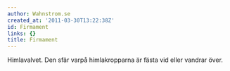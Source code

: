 ```yaml
---
author: Wahnstrom.se
created_at: '2011-03-30T13:22:38Z'
id: Firmament
links: {}
title: Firmament
---
```


Himlavalvet. Den sfär varpå himlakropparna är fästa vid eller vandrar över.